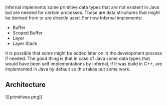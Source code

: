 Infernal implements some primitive data types that are not existent in Java but are needed for certain processes. Those are data structures that might be derived from or are directly used. For now Infernal implements:

- Buffer
- Scoped Buffer
- Layer
- Layer Stack

It is possible that some might be added later on in the development process if needed. The good thing is that in case of Java some data types that would have been self implementations by Infernal, if it was build in C++, are implemented in Java by default so this takes out some work.

## Architecture
![[primitives.png]]